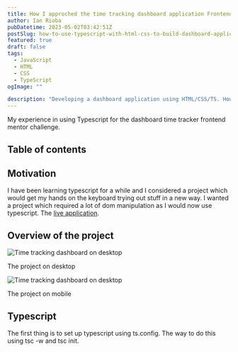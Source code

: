 ```yaml
---
title: How I approched the time tracking dashboard application Frontend Mentor Challenge using TS
author: Ian Rioba
pubDatetime: 2023-05-02T03:42:51Z
postSlug: how-to-use-typescript-with-html-css-to-build-dashboard-application
featured: true
draft: false
tags:
  - JavaScript
  - HTML
  - CSS
  - TypeScript
ogImage: ""

description: "Developing a dashboard application using HTML/CSS/TS. How to approach it in an imperative way using event.target in ts."
---
```


My experience in using Typescript for the dashboard time tracker frontend mentor challenge.

## Table of contents

## Motivation

I have been learning typescript for a while and I considered a project which would get my hands on the keyboard trying out stuff in a new way. I wanted a project which required a lot of dom manipulation as I would now use typescript. The [live application](https://rioba-ian.github.io/time-tracking-dashboard-main/).

## Overview of the project

![Time tracking dashboard on desktop](/time-tracking-dashboard.png)

The project on desktop

![Time tracking dashboard on desktop](/time-tracking-dashboard-mobile.png)

The project on mobile

## Typescript

The first thing is to set up typescript using ts.config. The way to do this using tsc -w and tsc init.
